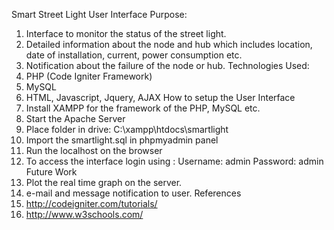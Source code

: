 Smart Street Light User Interface
Purpose:
1.	Interface to monitor the status of the street light.
2.	Detailed information about the node and hub which includes location, date of installation, current, power consumption etc.
3.	Notification about the failure of the node or hub.
Technologies Used:
1.	PHP (Code Igniter Framework)
2.	MySQL
3.	HTML, Javascript, Jquery, AJAX
How to setup the User Interface
1.	Install XAMPP for the framework of the PHP, MySQL etc.
2.	Start the Apache Server
3.	Place folder in drive: C:\xampp\htdocs\smartlight
4.	Import the smartlight.sql in phpmyadmin panel
5.	Run the localhost on the browser
6.	To access the interface login using : Username: admin Password: admin
Future Work
1.	Plot the real time graph on the server.
2.	e-mail and message notification to user.
References
1.	http://codeigniter.com/tutorials/
2.	http://www.w3schools.com/ 

